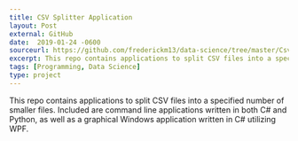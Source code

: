 ```yaml
---
title: CSV Splitter Application
layout: Post
external: GitHub
date:  2019-01-24 -0600
sourceurl: https://github.com/frederickm13/data-science/tree/master/CsvSplitter
excerpt: This repo contains applications to split CSV files into a specified number of smaller files.Included are command line applications written in both C# and Python, as well as a graphical Windows application written in C# utilizing WPF.
tags: [Programming, Data Science]
type: project
---
```


This repo contains applications to split CSV files into a specified number of smaller files.
Included are command line applications written in both C# and Python, as well as a graphical Windows application written in C# utilizing WPF.